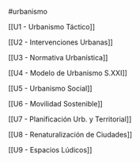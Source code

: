 #urbanismo

[[U1 - Urbanismo Táctico]]

[[U2 - Intervenciones Urbanas]]

[[U3 - Normativa Urbanística]]

[[U4 - Modelo de Urbanismo S.XXI]]

[[U5 - Urbanismo Social]]

[[U6 - Movilidad Sostenible]]

[[U7 - Planificación Urb. y Territorial]]

[[U8 - Renaturalización de Ciudades]]

[[U9 - Espacios Lúdicos]]